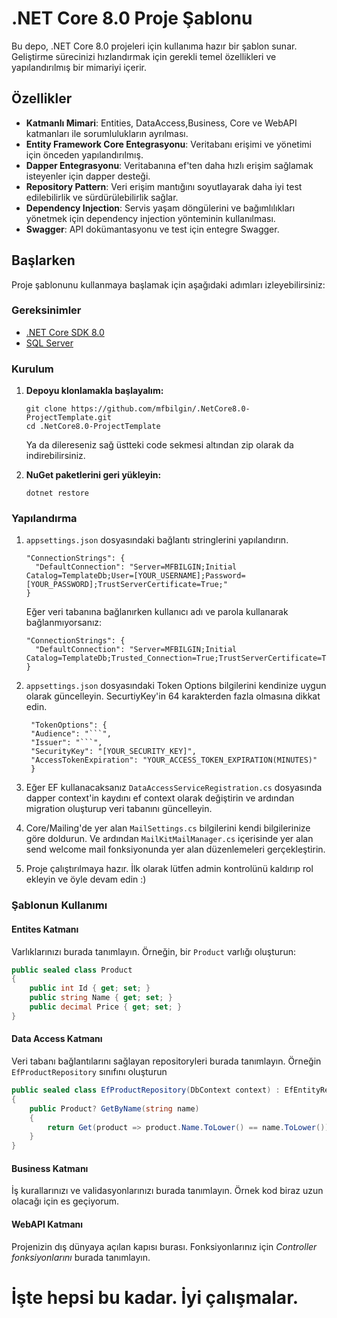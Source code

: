# .NET Core 8.0 Proje Şablonu

Bu depo, .NET Core 8.0 projeleri için kullanıma hazır bir şablon sunar. Geliştirme sürecinizi hızlandırmak için gerekli temel özellikleri ve yapılandırılmış bir mimariyi içerir.

## Özellikler

- **Katmanlı Mimari**: Entities, DataAccess,Business, Core ve WebAPI katmanları ile sorumlulukların ayrılması.
- **Entity Framework Core Entegrasyonu**: Veritabanı erişimi ve yönetimi için önceden yapılandırılmış.
- **Dapper Entegrasyonu**: Veritabanına ef'ten daha hızlı erişim sağlamak isteyenler için dapper desteği.
- **Repository Pattern**: Veri erişim mantığını soyutlayarak daha iyi test edilebilirlik ve sürdürülebilirlik sağlar.
- **Dependency Injection**: Servis yaşam döngülerini ve bağımlılıkları yönetmek için dependency injection yönteminin kullanılması.
- **Swagger**: API dokümantasyonu ve test için entegre Swagger.

## Başlarken

Proje şablonunu kullanmaya başlamak için aşağıdaki adımları izleyebilirsiniz:

### Gereksinimler

- [.NET Core SDK 8.0](https://dotnet.microsoft.com/download/dotnet/8.0)
- [SQL Server](https://www.microsoft.com/en-us/sql-server/sql-server-downloads)

### Kurulum

1. **Depoyu klonlamakla başlayalım:**

    ```
    git clone https://github.com/mfbilgin/.NetCore8.0-ProjectTemplate.git
    cd .NetCore8.0-ProjectTemplate
    ```
	Ya da dilereseniz sağ üstteki code sekmesi altından zip olarak da indirebilirsiniz.


2. **NuGet paketlerini geri yükleyin:**

    ```
    dotnet restore
    ```

### Yapılandırma

1. `appsettings.json` dosyasındaki bağlantı stringlerini yapılandırın.

    ```
    "ConnectionStrings": {  
	  "DefaultConnection": "Server=MFBILGIN;Initial Catalog=TemplateDb;User=[YOUR_USERNAME];Password=[YOUR_PASSWORD];TrustServerCertificate=True;"  
    }
    ```
    
    Eğer veri tabanına bağlanırken kullanıcı adı ve parola kullanarak bağlanmıyorsanız:
    
    ```
    "ConnectionStrings": {  
	  "DefaultConnection": "Server=MFBILGIN;Initial Catalog=TemplateDb;Trusted_Connection=True;TrustServerCertificate=True;"  
    }
    ```

2. `appsettings.json` dosyasındaki Token Options bilgilerini kendinize uygun olarak güncelleyin. SecurtiyKey'in 64 karakterden fazla olmasına dikkat edin.

   ```
    "TokenOptions": {  
    "Audience": "```",  
    "Issuer": "```",  
    "SecurityKey": "[YOUR_SECURITY_KEY]",  
    "AccessTokenExpiration": "YOUR_ACCESS_TOKEN_EXPIRATION(MINUTES)"  
    }
    ```

3. Eğer EF kullanacaksanız `DataAccessServiceRegistration.cs` dosyasında dapper context'in kaydını ef context olarak değiştirin ve ardından migration oluşturup veri tabanını güncelleyin. 

4. Core/Mailing'de yer alan `MailSettings.cs` bilgilerini kendi bilgilerinize göre doldurun. Ve ardından `MailKitMailManager.cs` içerisinde yer alan send welcome mail fonksiyonunda yer alan düzenlemeleri gerçekleştirin.

5. Proje çalıştırılmaya hazır. İlk olarak lütfen admin kontrolünü kaldırıp rol ekleyin ve öyle devam edin :)

### Şablonun Kullanımı

#### Entites Katmanı

Varlıklarınızı burada tanımlayın. Örneğin, bir `Product` varlığı oluşturun:

```csharp
public sealed class Product
{
    public int Id { get; set; }
    public string Name { get; set; }
    public decimal Price { get; set; }
}
```

#### Data Access Katmanı

Veri tabanı bağlantılarını sağlayan repositoryleri burada tanımlayın. Örneğin `EfProductRepository` sınıfını oluşturun
```csharp
public sealed class EfProductRepository(DbContext context) : EfEntityRepositoryBase<Product>(context),IProductRepository  
{  
    public Product? GetByName(string name)  
    {       
        return Get(product => product.Name.ToLower() == name.ToLower());  
    }
}
```

#### Business Katmanı

İş kurallarınızı ve validasyonlarınızı burada tanımlayın. Örnek kod biraz uzun olacağı için es geçiyorum.


#### WebAPI Katmanı

Projenizin dış dünyaya açılan kapısı burası. Fonksiyonlarınız için *Controller fonksiyonlarını* burada tanımlayın.




# İşte hepsi bu kadar. İyi çalışmalar.
